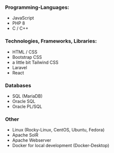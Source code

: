 ### Programming-Languages:

- JavaScript
- PHP 8
- C / C++
  
### Technologies, Frameworks, Libraries:

- HTML / CSS
- Bootstrap CSS
- a little bit Tailwind CSS
- Laravel
- React
  
### Databases

- SQL (MariaDB)
- Oracle SQL
- Oracle PL/SQL

### Other

- Linux (Rocky-Linux, CentOS, Ubuntu, Fedora)
- Apache SolR
- Apache Webserver
- Docker for local development (Docker-Desktop)
